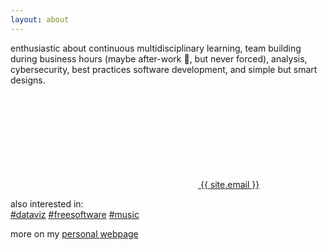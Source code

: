 ```yaml
---
layout: about
---
```


enthusiastic about continuous multidisciplinary learning, team building during business hours (maybe after-work 🍻, but never forced), analysis, cybersecurity, best practices software development, and simple but smart designs.

<a class="black-link" href="mailto:{{ site.email }}"><svg class="svg-icon"><use xlink:href="#mail"></use></svg> {{ site.email }}</a>

also interested in:  
[#dataviz](https://javier.artiga.es/dataviz/) [#freesoftware](../tags/#software-libre) [#music](https://javier.artiga.es/rec/)

more on my [personal webpage](https://javier.artiga.es/)
